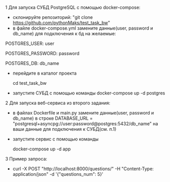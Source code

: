 ﻿1 Для запуска СУБД PostgreSQL с помощью docker-compose:
- склонируйте репозиторий: "git clone https://github.com/pythonMaks/test_task_bw"
- в файле docker-compose.yml замените данные(user, password и db_name) для подключения к бд на желаемые:

 POSTGRES_USER: user

 POSTGRES_PASSWORD: password
 
 POSTGRES_DB: db_name

- перейдите в каталог проекта
  
  cd test_task_bw
 - запустите СУБД с помощью команды 
 docker-compose up -d postgres


2 Для запуска веб-сервиса из второго задания:
- в файлах Dockerfile и main.py замените данные(user, password и db_name) в строке 
DATABASE_URL = "postgresql+asyncpg://user:password@postgres:5432/db_name"
на ваши данные для подключения к СУБД(см. п.1)
- запустите сервис с помощью команды
  
  docker-compose up -d app

3 Пример запроса:
- curl -X POST "http://localhost:8000/questions/" -H "Content-Type: application/json" -d '{"questions_num": 5}'

